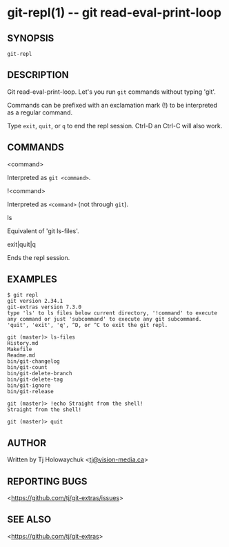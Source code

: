 git-repl(1) -- git read-eval-print-loop
=======================================

## SYNOPSIS

`git-repl`

## DESCRIPTION

  Git read-eval-print-loop. Let's you run `git` commands without typing 'git'.

  Commands can be prefixed with an exclamation mark (!) to be interpreted as
  a regular command.

  Type `exit`, `quit`, or `q` to end the repl session. Ctrl-D an Ctrl-C
  will also work.

## COMMANDS

  &lt;command&gt;

  Interpreted as `git <command>`.

  !&lt;command&gt;

  Interpreted as `<command>` (not through `git`).

  ls

  Equivalent of 'git ls-files'.

  exit|quit|q

  Ends the repl session.


## EXAMPLES

    $ git repl
    git version 2.34.1
    git-extras version 7.3.0
    type 'ls' to ls files below current directory, '!command' to execute any command or just 'subcommand' to execute any git subcommand. 'quit', 'exit', 'q', ^D, or ^C to exit the git repl.

    git (master)> ls-files
    History.md
    Makefile
    Readme.md
    bin/git-changelog
    bin/git-count
    bin/git-delete-branch
    bin/git-delete-tag
    bin/git-ignore
    bin/git-release

    git (master)> !echo Straight from the shell!
    Straight from the shell!

    git (master)> quit

## AUTHOR

Written by Tj Holowaychuk &lt;<tj@vision-media.ca>&gt;

## REPORTING BUGS

&lt;<https://github.com/tj/git-extras/issues>&gt;

## SEE ALSO

&lt;<https://github.com/tj/git-extras>&gt;
